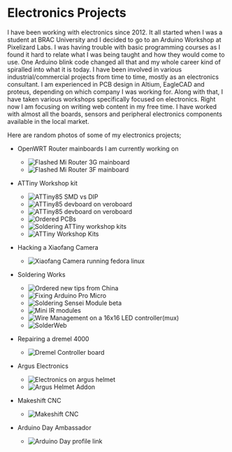 # Electronics Projects

I have been working with electronics since 2012. It all started when I was a student at BRAC University and I decided to go to an Arduino Workshop at Pixelizard Labs. I was having trouble with basic programming courses as I found it hard to relate what I was being taught and how they would come to use. One Arduino blink code changed all that and my whole career kind of spiralled into what it is today.
I have been involved in various industrial/commercial projects from time to time, mostly as an electronics consultant. I am experienced in PCB design in Altium, EagleCAD and proteus, depending on which company I was working for.
Along with that, I have taken various workshops specifically focused on electronics. Right now I am focusing on writing web content in my free time. I have worked with almost all the boards, sensors and peripheral electronics components available in the local market. 

Here are random photos of some of my electronics projects;

+ OpenWRT Router mainboards I am currently working on
    + ![Flashed Mi Router 3G mainboard](https://raw.githubusercontent.com/samiul-hoque/samiul-hoque.github.io/master/img/electronics/Testing%20out%20new%20OpenWRT%20routerboard1.jpg)
    + ![Flashed Mi Router 3F mainboard](https://github.com/samiul-hoque/samiul-hoque.github.io/blob/master/img/electronics/Testing%20out%20new%20OpenWRT%20routerboard2.jpg?raw=true)

+ ATTiny Workshop kit
    + ![ATTiny85 SMD vs DIP](https://raw.githubusercontent.com/samiul-hoque/samiul-hoque.github.io/master/img/electronics/ATTiny85_1.jpg)
    + ![ATTiny85 devboard on veroboard](https://raw.githubusercontent.com/samiul-hoque/samiul-hoque.github.io/master/img/electronics/ATTiny85_2.jpg)
    + ![ATTiny85 devboard on veroboard](https://raw.githubusercontent.com/samiul-hoque/samiul-hoque.github.io/master/img/electronics/ATTiny85_3.jpg)
    + ![Ordered PCBs](https://raw.githubusercontent.com/samiul-hoque/samiul-hoque.github.io/master/img/electronics/ATTiny85_3.5.jpg)
    + ![Soldering ATTiny workshop kits](https://raw.githubusercontent.com/samiul-hoque/samiul-hoque.github.io/master/img/electronics/ATTiny85_4.jpg)
    + ![ATTiny Workshop Kits](https://raw.githubusercontent.com/samiul-hoque/samiul-hoque.github.io/master/img/electronics/ATTiny85_6.jpg)
  
+ Hacking a Xiaofang Camera 
    + ![Xiaofang Camera running fedora linux](https://raw.githubusercontent.com/samiul-hoque/samiul-hoque.github.io/master/img/electronics/Hacking%20a%20Xiaofang%20camera.jpg)
+ Soldering Works
    + ![Ordered new tips from China](https://raw.githubusercontent.com/samiul-hoque/samiul-hoque.github.io/master/img/electronics/New%20Soldering%20tips%20from%20china.jpg)
    + ![Fixing Arduino Pro Micro](https://raw.githubusercontent.com/samiul-hoque/samiul-hoque.github.io/master/img/electronics/Repairing%20a%20dead%20arduino%20micro.jpg)
    + ![Soldering Sensei Module beta](https://raw.githubusercontent.com/samiul-hoque/samiul-hoque.github.io/master/img/electronics/SMD%20soldering.jpg)
    + ![Mini IR modules](https://raw.githubusercontent.com/samiul-hoque/samiul-hoque.github.io/master/img/electronics/Mini%20IR%20sensor%20modules.jpg)
    + ![Wire Management on a 16x16 LED controller(mux)](https://raw.githubusercontent.com/samiul-hoque/samiul-hoque.github.io/master/img/electronics/wiremanagement.jpg)
    + ![SolderWeb](https://raw.githubusercontent.com/samiul-hoque/samiul-hoque.github.io/master/img/electronics/Soldering%20web.jpg)

+ Repairing a dremel 4000
    + ![Dremel Controller board](https://raw.githubusercontent.com/samiul-hoque/samiul-hoque.github.io/master/img/electronics/Dremel%20Repair.jpg)   

+ Argus Electronics
    + ![Electronics on argus helmet](https://raw.githubusercontent.com/samiul-hoque/samiul-hoque.github.io/master/img/electronics/argusmainboard.jpg)
    + ![Argus Helmet Addon](https://raw.githubusercontent.com/samiul-hoque/samiul-hoque.github.io/master/img/electronics/arguselectronics.jpg)

+ Makeshift CNC
    + ![Makeshift CNC](https://raw.githubusercontent.com/samiul-hoque/samiul-hoque.github.io/master/img/electronics/makeshiftCNC.jpg)

+ Arduino Day Ambassador
    + ![Arduino Day profile link](https://raw.githubusercontent.com/samiul-hoque/samiul-hoque.github.io/master/img/electronics/Arduino%20Day%20banner.jpg)
